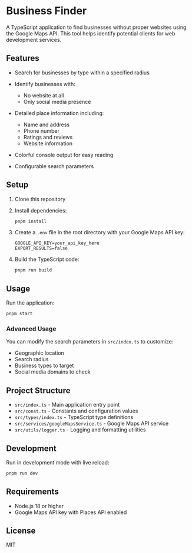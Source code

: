 # Business Finder

A TypeScript application to find businesses without proper websites using the Google Maps API. This tool helps identify potential clients for web development services.

## Features

- Search for businesses by type within a specified radius
- Identify businesses with:

  - No website at all
  - Only social media presence

- Detailed place information including:

  - Name and address
  - Phone number
  - Ratings and reviews
  - Website information

- Colorful console output for easy reading
- Configurable search parameters

## Setup

1. Clone this repository
2. Install dependencies:

   ```bash
   pnpm install
   ```

3. Create a `.env` file in the root directory with your Google Maps API key:

   ```
   GOOGLE_API_KEY=your_api_key_here
   EXPORT_RESULTS=false
   ```

4. Build the TypeScript code:

   ```bash
   pnpm run build
   ```

## Usage

Run the application:

```bash
pnpm start
```

### Advanced Usage

You can modify the search parameters in `src/index.ts` to customize:

- Geographic location
- Search radius
- Business types to target
- Social media domains to check

## Project Structure

- `src/index.ts` - Main application entry point
- `src/const.ts` - Constants and configuration values
- `src/types/index.ts` - TypeScript type definitions
- `src/services/googleMapsService.ts` - Google Maps API service
- `src/utils/logger.ts` - Logging and formatting utilities

## Development

Run in development mode with live reload:

```bash
pnpm run dev
```

## Requirements

- Node.js 18 or higher
- Google Maps API key with Places API enabled

## License

MIT

